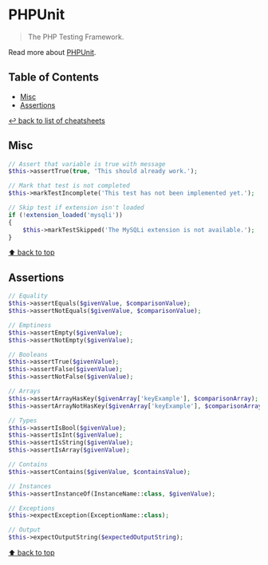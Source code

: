 # PHPUnit
> The PHP Testing Framework.

Read more about [PHPUnit](https://phpunit.de/).

## Table of Contents

* [Misc](#misc)
* [Assertions](#assertions)

[↩ back to list of cheatsheets](README.md#list-of-cheatsheets)

## Misc

```php
// Assert that variable is true with message
$this->assertTrue(true, 'This should already work.');

// Mark that test is not completed
$this->markTestIncomplete('This test has not been implemented yet.');

// Skip test if extension isn't loaded
if (!extension_loaded('mysqli'))
{
    $this->markTestSkipped('The MySQLi extension is not available.');
}
```

[⬆ back to top](#table-of-contents)

## Assertions

```php
// Equality
$this->assertEquals($givenValue, $comparisonValue);
$this->assertNotEquals($givenValue, $comparisonValue);

// Emptiness
$this->assertEmpty($givenValue);
$this->assertNotEmpty($givenValue);

// Booleans
$this->assertTrue($givenValue);
$this->assertFalse($givenValue);
$this->assertNotFalse($givenValue);

// Arrays
$this->assertArrayHasKey($givenArray['keyExample'], $comparisonArray);
$this->assertArrayNotHasKey($givenArray['keyExample'], $comparisonArray);

// Types
$this->assertIsBool($givenValue);
$this->assertIsInt($givenValue);
$this->assertIsString($givenValue);
$this->assertIsArray($givenValue);

// Contains
$this->assertContains($givenValue, $containsValue);

// Instances
$this->assertInstanceOf(InstanceName::class, $givenValue);

// Exceptions
$this->expectException(ExceptionName::class);

// Output
$this->expectOutputString($expectedOutputString);
```

[⬆ back to top](#table-of-contents)
